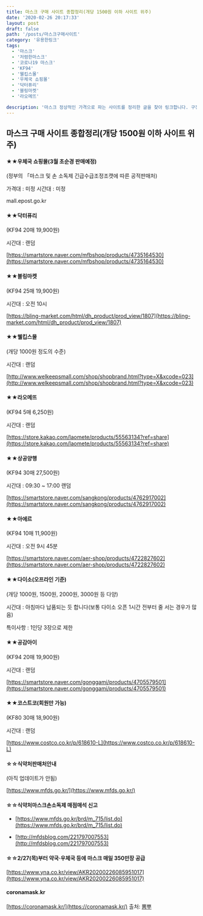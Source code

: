 ```yaml
---
title: 마스크 구매 사이트 종합정리(개당 1500원 이하 사이트 위주)
date: '2020-02-26 20:17:33'
layout: post
draft: false
path: '/posts/마스크구매사이트'
category: '유용한링크'
tags:
  - '마스크'
  - '저렴한마스크'
  - '코로나19 마스크'
  - 'KF94'
  - '웰킵스몰'
  - '우체국 쇼핑몰'
  - '닥터퓨리'
  - '블링마켓'
  - '라오메뜨'

description: '마스크 정상적인 가격으로 파는 사이트를 정리한 글을 찾아 링크합니다. 구정 끝나고 어느정도 사서 아직까지는 문제는 없지만 구매가 필요한 사람한테는 도움이 될 링크들 입니다.'
---
```


## 마스크 구매 사이트 종합정리(개당 1500원 이하 사이트 위주)

#### ★★우체국 쇼핑몰(3월 초순경 판매예정)

(정부의 「마스크 및 손 소독제 긴급수급조정조캣에 따른 공적판매처)

가격대 : 미정
시간대 : 미정

mall.epost.go.kr

#### ★★닥터퓨리

(KF94 20매 19,900원)

시간대 : 랜덤

[https://smartstore.naver.com/mfbshop/products/4735164530](https://smartstore.naver.com/mfbshop/products/4735164530)

#### ★★블링마켓

(KF94 25매 19,900원)

시간대 : 오전 10시

[https://bling-market.com/html/dh_product/prod_view/1807](https://bling-market.com/html/dh_product/prod_view/1807)

#### ★★웰킵스몰

(개당 1000원 정도의 수준)

시간대 : 랜덤

[http://www.welkeepsmall.com/shop/shopbrand.html?type=X&xcode=023](http://www.welkeepsmall.com/shop/shopbrand.html?type=X&xcode=023)

#### ★★라오메뜨

(KF94 5매 6,250원)

시간대 : 랜덤

[https://store.kakao.com/laomete/products/55563134?ref=share](https://store.kakao.com/laomete/products/55563134?ref=share)

#### ★★상공양행

(KF94 30매 27,500원)

시간대 : 09:30 ~ 17:00 랜덤

[https://smartstore.naver.com/sangkong/products/4762917002](https://smartstore.naver.com/sangkong/products/4762917002)

#### ★★아에르

(KF94 10매 11,900원)

시간대 : 오전 9시 45분

[https://smartstore.naver.com/aer-shop/products/4722827602](https://smartstore.naver.com/aer-shop/products/4722827602)

#### ★★다이소(오프라인 기준)

(개당 1000원, 1500원, 2000원, 3000원 등 다양)

시간대 : 아침마다 납품되는 듯 합니다(보통 다이소 오픈 1시간 전부터 줄 서는 경우가 많음)

특이사항 : 1인당 3장으로 제한

#### ★★공감아이

(KF94 20매 19,900원)

시간대 : 랜덤

[https://smartstore.naver.com/gonggami/products/4705579501](https://smartstore.naver.com/gonggami/products/4705579501)

#### ★★코스트코(회원만 가능)

(KF80 30매 18,900원)

시간대 : 랜덤

[https://www.costco.co.kr/p/618610-L](https://www.costco.co.kr/p/618610-L)

#### ☆☆식약처판매처안내

(아직 업데이트가 안됨)

[https://www.mfds.go.kr/](https://www.mfds.go.kr/)

#### ☆☆식약처마스크손소독제 매점매석 신고

- [https://www.mfds.go.kr/brd/m_715/list.do](https://www.mfds.go.kr/brd/m_715/list.do)

- [http://mfdsblog.com/221797007553](http://mfdsblog.com/221797007553)

#### ☆☆2/27(목)부터 약국·우체국 등에 마스크 매일 350만장 공급

[https://www.yna.co.kr/view/AKR20200226085951017](https://www.yna.co.kr/view/AKR20200226085951017)

#### coronamask.kr

[https://coronamask.kr/](https://coronamask.kr/)
출처: [뽐뿌](http://www.ppomppu.co.kr/zboard/view.php?id=ppomppu&page=1&divpage=59&no=344838)
